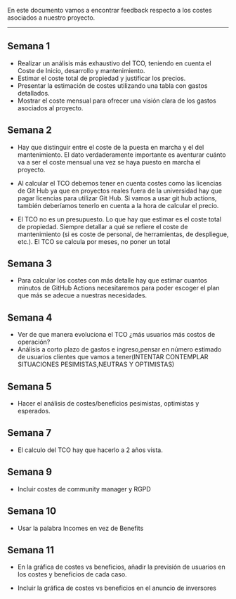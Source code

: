 En este documento vamos a encontrar feedback respecto a los costes asociados a nuestro proyecto.

---

## Semana 1

- Realizar un análisis más exhaustivo del TCO, teniendo en cuenta el Coste de Inicio, desarrollo y mantenimiento.
- Estimar el coste total de propiedad y justificar los precios.
- Presentar la estimación de costes utilizando una tabla con gastos detallados.
- Mostrar el coste mensual para ofrecer una visión clara de los gastos asociados al proyecto.

## Semana 2

- Hay que distinguir entre el coste de la puesta en marcha y el del mantenimiento. El dato verdaderamente importante es aventurar cuánto va a ser el coste mensual una vez se haya puesto en marcha el proyecto.

- Al calcular el TCO debemos tener en cuenta costes como las licencias de Git Hub ya que en proyectos reales fuera de la universidad hay que pagar licencias para utilizar Git Hub. Si vamos a usar git hub actions, también deberíamos tenerlo en cuenta a la hora de calcular el precio.

- El TCO no es un presupuesto. Lo que hay que estimar es el coste total de propiedad. Siempre detallar a qué se refiere el coste de mantenimiento (si es coste de personal, de herramientas, de despliegue, etc.). El TCO se calcula por meses, no poner un total

## Semana 3

- Para calcular los costes con más detalle hay que estimar cuantos minutos de GitHub Actions necesitaremos para poder escoger el plan que más se adecue a nuestras necesidades.

## Semana 4

- Ver de que manera evoluciona el TCO ¿más usuarios más costos de operación?
- Análisis a corto plazo de gastos e ingreso,pensar en número estimado de usuarios clientes que vamos a tener(INTENTAR CONTEMPLAR SITUACIONES PESIMISTAS,NEUTRAS Y OPTIMISTAS)

## Semana 5

- Hacer el análisis de costes/beneficios pesimistas, optimistas y esperados.

## Semana 7

- El calculo del TCO hay que hacerlo a 2 años vista.

## Semana 9

- Incluir costes de community manager y RGPD

## Semana 10

- Usar la palabra Incomes en vez de Benefits

## Semana 11

- En la gráfica de costes vs beneficios, añadir la previsión de usuarios en los costes y beneficios de cada caso.

- Incluir la gráfica de costes vs beneficios en el anuncio de inversores